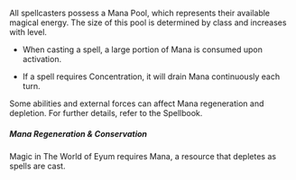 All spellcasters possess a Mana Pool, which represents their available magical energy. The size of this pool is determined by class and increases with level.

- When casting a spell, a large portion of Mana is consumed upon activation.
    
- If a spell requires Concentration, it will drain Mana continuously each turn.
    

Some abilities and external forces can affect Mana regeneration and depletion. For further details, refer to the Spellbook.

##### Mana Regeneration & Conservation

Magic in The World of Eyum requires Mana, a resource that depletes as spells are cast.